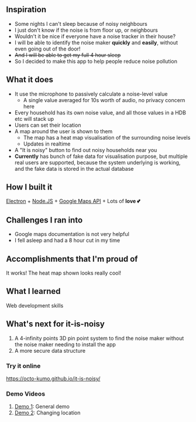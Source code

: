 ## Inspiration
- Some nights I can't sleep because of noisy neighbours
- I just don't know if the noise is from floor up, or neighbours
- Wouldn't it be nice if everyone have a noise tracker in their house?
- I will be able to identify the noise maker **quickly** and **easily**, without even going out of the door!
- ~~And I will be able to get my full 4 hour sleep~~
- So I decided to make this app to help people reduce noise pollution

## What it does
- It use the microphone to passively calculate a noise-level value
   - A single value averaged for 10s worth of audio, no privacy concern here
- Every household has its own noise value, and all those values in a HDB etc will stack up
- Users can set their location
- A map around the user is shown to them
   - The map has a heat map visualisation of the surrounding noise levels
   - Updates in realtime
- A "It is noisy" button to find out noisy households near you
- **Currently** has bunch of fake data for visualisation purpose, but multiple real users are supported, because the system underlying is working, and the fake data is stored in the actual database

## How I built it
[Electron](https://www.electronjs.org/) + [Node.JS](https://nodejs.org/) + [Google Maps API](https://cloud.google.com/maps-platform/) + Lots of **love 💕**

## Challenges I ran into
- Google maps documentation is not very helpful
- I fell asleep and had a 8 hour cut in my time

## Accomplishments that I'm proud of
It works!
The heat map shown looks really cool!

## What I learned
Web development skills

## What's next for it-is-noisy
1. A 4-infinity points 3D pin point system to find the noise maker without the noise maker needing to install the app
2. A more secure data structure

### Try it online
https://octo-kumo.github.io/it-is-noisy/

### Demo Videos
1. [Demo 1](https://youtu.be/CPCLDOhJSQA): General demo
2. [Demo 2](https://youtu.be/nkK9SdxETrA): Changing location

